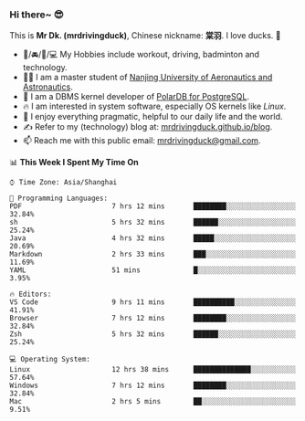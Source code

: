 ### Hi there~ 😎

This is **Mr Dk. (mrdrivingduck)**, Chinese nickname: **棠羽**. I love ducks. 🦆

- 💪/🚘/🏸/💻 My Hobbies include workout, driving, badminton and technology.
- 👨‍🎓 I am a master student of [Nanjing University of Aeronautics and Astronautics](https://en.wikipedia.org/wiki/Nanjing_University_of_Aeronautics_and_Astronautics).
- 🍊 I am a DBMS kernel developer of [PolarDB for PostgreSQL](https://github.com/ApsaraDB/PolarDB-for-PostgreSQL).
- 🔥 I am interested in system software, especially OS kernels like *Linux*.
- 🔧 I enjoy everything pragmatic, helpful to our daily life and the world.
- ✍ Refer to my (technology) blog at: [mrdrivingduck.github.io/blog](https://www.mrdrivingduck.cn/blog/#/).
- 📫 Reach me with this public email: [mrdrivingduck@gmail.com](mailto:mrdrivingduck@gmail.com).

<!--START_SECTION:waka-->
📊 **This Week I Spent My Time On** 

```text
⌚︎ Time Zone: Asia/Shanghai

💬 Programming Languages: 
PDF                      7 hrs 12 mins       ████████░░░░░░░░░░░░░░░░░   32.84% 
sh                       5 hrs 32 mins       ██████░░░░░░░░░░░░░░░░░░░   25.24% 
Java                     4 hrs 32 mins       █████░░░░░░░░░░░░░░░░░░░░   20.69% 
Markdown                 2 hrs 33 mins       ███░░░░░░░░░░░░░░░░░░░░░░   11.69% 
YAML                     51 mins             █░░░░░░░░░░░░░░░░░░░░░░░░   3.95%

🔥 Editors: 
VS Code                  9 hrs 11 mins       ██████████░░░░░░░░░░░░░░░   41.91% 
Browser                  7 hrs 12 mins       ████████░░░░░░░░░░░░░░░░░   32.84% 
Zsh                      5 hrs 32 mins       ██████░░░░░░░░░░░░░░░░░░░   25.24%

💻 Operating System: 
Linux                    12 hrs 38 mins      ██████████████░░░░░░░░░░░   57.64% 
Windows                  7 hrs 12 mins       ████████░░░░░░░░░░░░░░░░░   32.84% 
Mac                      2 hrs 5 mins        ██░░░░░░░░░░░░░░░░░░░░░░░   9.51%

```


<!--END_SECTION:waka-->

<!-- ![Mr Dk.'s GitHub Stats](https://github-readme-stats.vercel.app/api?username=mrdrivingduck&count_private&show_icons=true&theme=buefy) -->

<!-- ![Most Used Languages](https://github-readme-stats.vercel.app/api/top-langs/?username=mrdrivingduck&exclude_repo=mips32-CPU,snort-tcp-socket&theme=buefy&layout=compact&langs_count=10) -->


<!--
**mrdrivingduck/mrdrivingduck** is a ✨ _special_ ✨ repository because its `README.md` (this file) appears on your GitHub profile.

Here are some ideas to get you started:

- 🔭 I’m currently working on ...
- 🌱 I’m currently learning ...
- 👯 I’m looking to collaborate on ...
- 🤔 I’m looking for help with ...
- 💬 Ask me about ...
- 📫 How to reach me: ...
- 😄 Pronouns: ...
- ⚡ Fun fact: ...
-->
